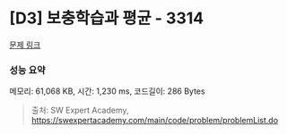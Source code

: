 # [D3] 보충학습과 평균 - 3314 

[문제 링크](https://swexpertacademy.com/main/code/problem/problemDetail.do?contestProbId=AWBnA2jaxDsDFAWr) 

### 성능 요약

메모리: 61,068 KB, 시간: 1,230 ms, 코드길이: 286 Bytes



> 출처: SW Expert Academy, https://swexpertacademy.com/main/code/problem/problemList.do